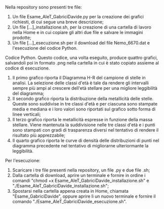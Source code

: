Nella repository sono presenti tre file:

   1. Un file Esame_AIeT_GabriciDavide.py per la creazione dei grafici richiesti, di cui segue una breve descrizione;
   2. Un file [...]_installazione.sh, per la creazione di una cartella di lavoro nella Home e in cui copiare gli altri due file e salvare le immagini prodotte;
   3. Un file [...]_esecuzione.sh per il download del file Nemo_6670.dat e l'esecuzione del codice Python.

Codice Python. Questo codice, una volta eseguito, produce quattro grafici, salvandoli poi in formato .png nella cartella in cui è stato copiato assieme al codice di esecuzione.

   1. Il primo grafico riporta il Diagramma H-R del campione di stelle in analisi. La selezione delle classi d'età è tale da rendere gli intervalli sempre più ampi al crescere dell'età stellare per una migliore leggibilità del diagramma;
   2. Il secondo grafico riporta la distribuzione della metallicità delle stelle. Queste sono suddivise in tre classi d'età e per ciascuna sono stampate media e mediana e i loro valori sono riportati sul grafico sotto forma di linee verticali;
   3. Il terzo grafico riporta le metallicità espresse in funzione della massa stellare. Viene mantenuta la suddivisione nelle tre classi d'età e i punti sono stampati con gradi di trasparenza diversi nel tentativo di rendere il risultato più apprezzabile;
   4. Il quarto grafico riporta le curve di densità delle distribuzioni di punti nel diagramma precedente nel tentativo di migliorarne ulteriormante la leggibilità.

Per l'esecuzione:

   1. Scaricare i tre file presenti nella repository, un file .py e due file .sh;
   2. Dalla cartella di download, aprire un terminale e fornire in ordine i comandi "chmod +x Esame_AIeT_GabriciDavide_installazione.sh" e "./Esame_AIeT_GabriciDavide_installazione.sh";
   3. Spostarsi nella cartella appena creata in Home, chiamata "Esame_GabriciDavide", oppure aprire lì un nuovo terminale e fornire il comando "./Esame_AIeT_GabriciDavide_esecuzione.sh".

